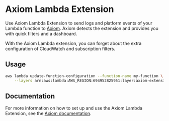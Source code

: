 # Axiom Lambda Extension

Use Axiom Lambda Extension to send logs and platform events of your Lambda function to [Axiom](https://axiom.co/). Axiom detects the extension and provides you with quick filters and a dashboard.

With the Axiom Lambda extension, you can forget about the extra configuration of CloudWatch and subscription filters.

## Usage


```sh
aws lambda update-function-configuration --function-name my-function \
    --layers arn:aws:lambda:AWS_REGION:694952825951:layer:axiom-extension-ARCH:VERSION
```

## Documentation

For more information on how to set up and use the Axiom Lambda Extension, see the [Axiom documentation](https://axiom.co/docs/send-data/aws-lambda).
